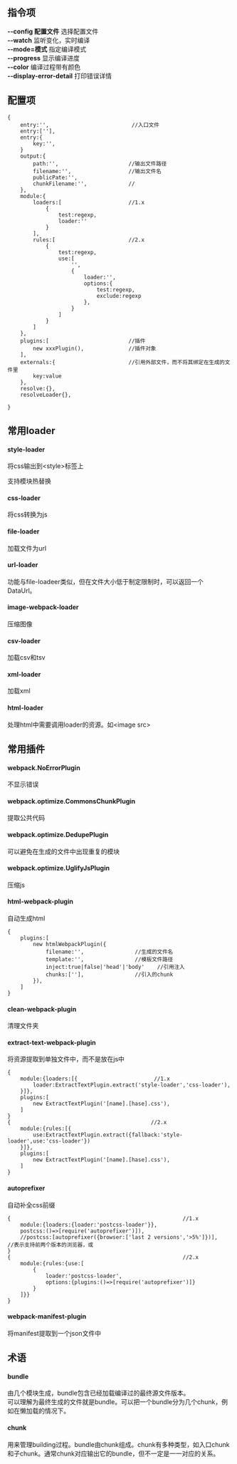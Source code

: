 ## 指令项
**--config 配置文件** 选择配置文件  
**--watch** 监听变化，实时编译  
**--mode=模式** 指定编译模式    
**--progress** 显示编译进度  
**--color** 编译过程带有颜色  
**--display-error-detail** 打印错误详情

## 配置项
    {
        entry:'',                          //入口文件
        entry:[''],
        entry:{
            key:'',
        }
        output:{
            path:'',                      //输出文件路径
            filename:'',                  //输出文件名
            publicPate:'',
            chunkFilename:'',             //
        },
        module:{
            loaders:[                     //1.x
                {
                    test:regexp,
                    loader:''
                }
            ],
            rules:[                       //2.x
                {
                    test:regexp,
                    use:[
                        '',
                        {
                            loader:'',
                            options:{
                                test:regexp,
                                exclude:regexp
                            },
                        }
                    ]
                }
            ]
        },
        plugins:[                         //插件
            new xxxPlugin(),              //插件对象
        ],
        externals:{                       //引用外部文件，而不将其绑定在生成的文件里
            key:value
        },
        resolve:{},
        resolveLoader{},
        
    }
## 常用loader
#### style-loader
将css输出到\<style\>标签上

支持模块热替换
#### css-loader
将css转换为js
#### file-loader
加载文件为url
#### url-loader
功能与file-loadeer类似，但在文件大小低于制定限制时，可以返回一个DataUrl。
#### image-webpack-loader
压缩图像
#### csv-loader
加载csv和tsv
#### xml-loader
加载xml
#### html-loader
处理html中需要调用loader的资源。如\<image src\>
## 常用插件
#### webpack.NoErrorPlugin
不显示错误
#### webpack.optimize.CommonsChunkPlugin
提取公共代码
#### webpack.optimize.DedupePlugin
可以避免在生成的文件中出现重复的模块
#### webpack.optimize.UglifyJsPlugin
压缩js
#### html-webpack-plugin
自动生成html

    {
        plugins:[
            new htmlWebpackPlugin({
                filename:'',                //生成的文件名
                template:'',                //模板文件路径
                inject:true|false|'head'|'body'    //引用注入
                chunks:[''],                //引入的chunk
            }),
        ]
    }

#### clean-webpack-plugin
清理文件夹
#### extract-text-webpack-plugin
将资源提取到单独文件中，而不是放在js中

    {
        module:{loaders:[{                        //1.x
            loader:ExtractTextPlugin.extract('style-loader','css-loader'),
        }]},
        plugins:[
            new ExtractTextPlugin('[name].[hase].css'),
        ]
    }
    {                                            //2.x
        module:{rules:[{
            use:ExtractTextPlugin.extract({fallback:'style-loader',use:'css-loader'})
        }]},
        plugins:[
            new ExtractTextPlugin('[name].[hase].css'),
        ]
    }

#### autoprefixer
自动补全css前缀
    
    {                                                      //1.x
        module:{loaders:{loader:'postcss-loader'}},
        postcss:()=>[require('autoprefixer')]),
        //postcss:[autoprefixer({browser:['last 2 versions','>5%']})],             //表示支持前两个版本的浏览器，或
    }
    {                                                      //2.x
        module:{rules:{use:[
            {
                loader:'postcss-loader',
                options:{plugins:()=>[require('autoprefixer')]}
            }
        ]}}
    }
    
#### webpack-manifest-plugin
将manifest提取到一个json文件中
## 术语
#### bundle
由几个模块生成，bundle包含已经加载编译过的最终源文件版本。    
可以理解为最终生成的文件就是bundle。可以把一个bundle分为几个chunk，例如在懒加载的情况下。
#### chunk
用来管理building过程。bundle由chunk组成。chunk有多种类型，如入口chunk和子chunk。通常chunk对应输出它的bundle，但不一定是一一对应的关系。



